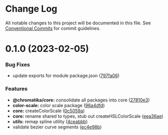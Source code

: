 # Change Log

All notable changes to this project will be documented in this file.
See [Conventional Commits](https://conventionalcommits.org) for commit guidelines.

# 0.1.0 (2023-02-05)


### Bug Fixes

* update exports for module package.json ([797fa06](https://github.com/tkofh/chromatika/commit/797fa06442ba98ddbc5961d197514b14dd78e313))


### Features

* **@chromatika/core:** consolidate all packages into core ([27810e3](https://github.com/tkofh/chromatika/commit/27810e35a1159bd6c48df3916f74fc4e1a59180c))
* **color-scale:** color scale package ([96a4dfd](https://github.com/tkofh/chromatika/commit/96a4dfde3728da255bb5cd9c1a5c71fa0f7383ce))
* **core:** createColorScale ([0c5059a](https://github.com/tkofh/chromatika/commit/0c5059abcf685d169d64900331e6759c09e14859))
* **core:** rename shared to types, stub out createHSLColorScale ([eea36ae](https://github.com/tkofh/chromatika/commit/eea36aef9a75b95e31f77f6d0c3de39f48960764))
* **utils:** remap spline utility ([4ceabbb](https://github.com/tkofh/chromatika/commit/4ceabbb5a29e0c797b31d08df627160c5e83bf9c))
* validate bezier curve segments ([ec4e98b](https://github.com/tkofh/chromatika/commit/ec4e98b83dfda406f24bc700239aafffecf3ad44))
